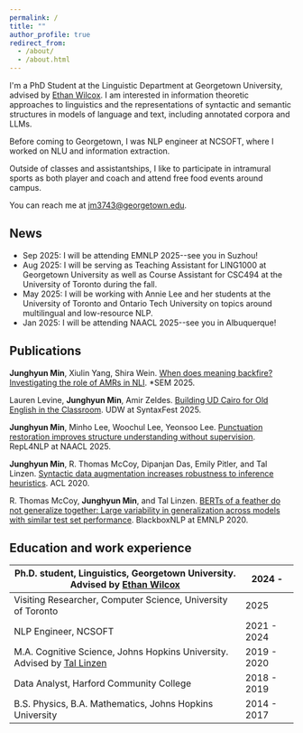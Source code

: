```yaml
---
permalink: /
title: ""
author_profile: true
redirect_from: 
  - /about/
  - /about.html
---
```


I'm a PhD Student at the Linguistic Department at Georgetown University,
advised by [Ethan Wilcox](https://wilcoxeg.github.io/).
I am interested in information theoretic approaches to linguistics and 
the representations of syntactic and semantic structures in models of language and text, including
annotated corpora and LLMs.

Before coming to Georgetown, I was NLP engineer at NCSOFT, where I worked on NLU and information extraction.

Outside of classes and assistantships, I like to participate in intramural sports as both player and coach and
attend free food events around campus.

You can reach me at [jm3743@georgetown.edu](mailto:jm3743@georgetown.edu).

## News

* Sep 2025: I will be attending EMNLP 2025--see you in Suzhou!
* Aug 2025: I will be serving as Teaching Assistant for LING1000 at Georgetown University
as well as Course Assistant for CSC494 at the University of Toronto during the fall.
* May 2025: I will be working with Annie Lee and her students at the University of Toronto
and Ontario Tech University on topics around multilingual and low-resource NLP.
* Jan 2025: I will be attending NAACL 2025--see you in Albuquerque!

## Publications
**Junghyun Min**, Xiulin Yang, Shira Wein.
[When does meaning backfire? Investigating the role of AMRs in NLI](https://arxiv.org/abs/2506.14613).
*SEM 2025.

Lauren Levine, **Junghyun Min**, Amir Zeldes.
[Building UD Cairo for Old English in the Classroom](https://aclanthology.org/2025.udw-1.10/).
UDW at SyntaxFest 2025.

**Junghyun Min**, Minho Lee, Woochul Lee, Yeonsoo Lee. 
[Punctuation restoration improves structure understanding without supervision](https://aclanthology.org/2025.repl4nlp-1.10/).
RepL4NLP at NAACL 2025.

**Junghyun Min**, R. Thomas McCoy, Dipanjan Das, Emily Pitler, and Tal Linzen.
[Syntactic data augmentation increases robustness to inference heuristics](https://aclanthology.org/2020.acl-main.212/).
ACL 2020.

R. Thomas McCoy, **Junghyun Min**, and Tal Linzen. 
[BERTs of a feather do not generalize together: Large variability in generalization across models with similar test set performance](https://aclanthology.org/2020.blackboxnlp-1.21/).
BlackboxNLP at EMNLP 2020.

## Education and work experience

| Ph.D. student, Linguistics, Georgetown University. Advised by [Ethan Wilcox](https://wilcoxeg.github.io/) | 2024 -      |
|-----------------------------------------------------------------------------------------------------------|-------------|
| Visiting Researcher, Computer Science, University of Toronto                                              | 2025        |
| NLP Engineer, NCSOFT                                                                                      | 2021 - 2024 |
| M.A. Cognitive Science, Johns Hopkins University. Advised by [Tal Linzen](https://tallinzen.net)          | 2019 - 2020 | 
| Data Analyst, Harford Community College                                                                   | 2018 - 2019 |
| B.S. Physics, B.A. Mathematics, Johns Hopkins University                                                  | 2014 - 2017 |

